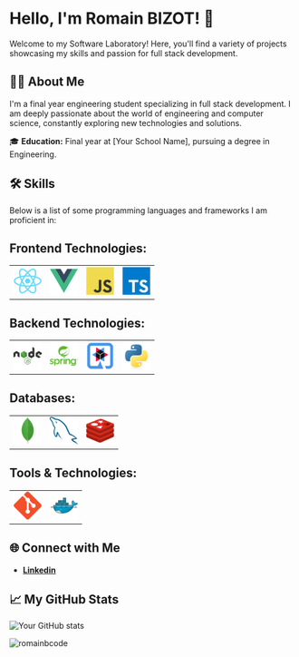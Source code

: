 # Hello, I'm Romain BIZOT! 👋

Welcome to my Software Laboratory! Here, you'll find a variety of projects showcasing my skills and passion for full stack development.

## 👨‍💻 About Me

I'm a final year engineering student specializing in full stack development. I am deeply passionate about the world of engineering and computer science, constantly exploring new technologies and solutions.

🎓 **Education:** Final year at [Your School Name], pursuing a degree in Engineering.

## 🛠️ Skills

Below is a list of some programming languages and frameworks I am proficient in:

## Frontend Technologies:

<table align="center">
  <tr>
    <td align="center">
      <a href="https://react.dev/" target="_blank" rel="noreferrer">
        <img src="https://github.com/devicons/devicon/blob/master/icons/react/react-original.svg" alt="React" width="50" height="50"/>
      </a>
    </td>
    <td align="center">
      <a href="https://vuejs.org/" target="_blank" rel="noreferrer">
        <img src="https://github.com/devicons/devicon/blob/master/icons/vuejs/vuejs-original.svg" alt="Vue.js" width="50" height="50"/>
      </a>
    </td>
    <td align="center">
      <a href="https://developer.mozilla.org/en-US/docs/Web/JavaScript" target="_blank" rel="noreferrer">
        <img src="https://github.com/devicons/devicon/blob/master/icons/javascript/javascript-original.svg" alt="JavaScript" width="50" height="50"/>
      </a>
    </td>
    <td align="center">
      <a href="https://www.typescriptlang.org/" target="_blank" rel="noreferrer">
        <img src="https://github.com/devicons/devicon/blob/master/icons/typescript/typescript-original.svg" alt="TypeScript" width="50" height="50"/>
      </a>
    </td>
  </tr>
</table>


## Backend Technologies:

<table align="center">
  <tr>
    <td align="center">
      <a href="https://nodejs.org/" target="_blank" rel="noreferrer">
        <img src="https://github.com/devicons/devicon/blob/master/icons/nodejs/nodejs-original-wordmark.svg" alt="NodeJS" width="50" height="50"/>
      </a>
    </td>
    <td align="center">
      <a href="https://spring.io/" target="_blank" rel="noreferrer">
        <img src="https://github.com/devicons/devicon/blob/master/icons/spring/spring-original-wordmark.svg" alt="SpringBoot" width="50" height="50"/>
      </a>
    </td>
    <td align="center">
      <a href="https://quarkus.io" target="_blank" rel="noreferrer">
        <img src="https://github.com/devicons/devicon/blob/master/icons/quarkus/quarkus-original.svg" alt="Quarkus" width="50" height="50"/>
      </a>
    </td>
    <td align="center">
      <a href="https://www.python.org/" target="_blank" rel="noreferrer">
        <img src="https://github.com/devicons/devicon/blob/master/icons/python/python-original.svg" alt="Python" width="50" height="50"/>
      </a>
    </td>
  </tr>
</table>


## Databases:
<table align="center">
  <tr>
    <td align="center">
      <a href="https://www.mongodb.com/" target="_blank" rel="noreferrer">
        <img src="https://github.com/devicons/devicon/blob/master/icons/mongodb/mongodb-original.svg" alt="MongoDB" width="50" height="50"/>
      </a>
    </td>
    <td align="center">
      <a href="https://www.mysql.com/" target="_blank" rel="noreferrer">
        <img src="https://github.com/devicons/devicon/blob/master/icons/mysql/mysql-original.svg" alt="MySQL" width="50" height="50"/>
      </a>
    </td>
    <td align="center">
      <a href="https://redis.io/" target="_blank" rel="noreferrer">
        <img src="https://github.com/devicons/devicon/blob/master/icons/redis/redis-original.svg" alt="Redis" width="50" height="50"/>
      </a>
    </td>
  </tr>
</table>

## Tools & Technologies:

<table align="center">
  <tr>
    <td align="center">
      <a href="https://git-scm.com/" target="_blank" rel="noreferrer">
        <img src="https://github.com/devicons/devicon/blob/master/icons/git/git-original.svg" alt="Git" width="50" height="50"/>
      </a>
    </td>
    <td align="center">
      <a href="https://www.docker.com/" target="_blank" rel="noreferrer">
        <img src="https://github.com/devicons/devicon/blob/master/icons/docker/docker-original.svg" alt="Docker" width="50" height="50"/>
      </a>
    </td>
  </tr>
</table>

## 🌐 Connect with Me

- [**Linkedin**](https://www.linkedin.com/in/romain-bizot)

## 📈 My GitHub Stats

![Your GitHub stats](https://github-readme-stats.vercel.app/api?username=romainbcode&show_icons=true)

<p align="left"> <img src="https://komarev.com/ghpvc/?username=romainbcode&label=Profile%20views&color=blue&style=flat" alt="romainbcode" /> </p

